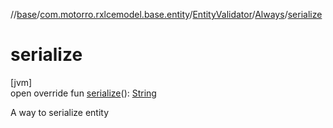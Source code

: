 //[base](../../../../index.md)/[com.motorro.rxlcemodel.base.entity](../../index.md)/[EntityValidator](../index.md)/[Always](index.md)/[serialize](serialize.md)

# serialize

[jvm]\
open override fun [serialize](serialize.md)(): [String](https://kotlinlang.org/api/latest/jvm/stdlib/kotlin/-string/index.html)

A way to serialize entity
